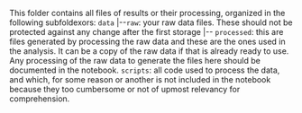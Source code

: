 This folder contains all files of results or their processing, organized in the following subfoldexors:
`data`
|--`raw`: your raw data files. These should not be protected against any change after the first storage
|-- `processed`: this are files generated by processing the raw data and these are the ones used in the analysis. It can be a copy of the raw data if that is already ready to use. Any processing of the raw data to generate the files here should be documented in the notebook.
`scripts`: all code used to process the data, and which, for some reason or another is not included in the notebook because they too cumbersome or not of upmost relevancy for comprehension.
